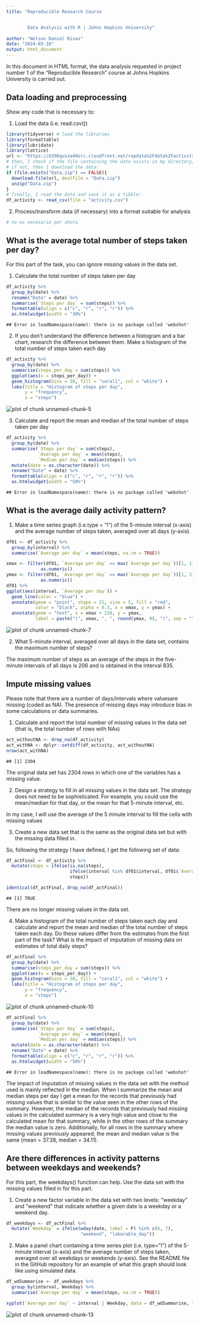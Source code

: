```yaml
---
title: "Reproducible Research Course


        Data Analysis with R | Johns Hopkins University"
        
author: "Nelson Daniel Rivas"
date: "2024-03-16"
output: html_document
---
```


In this document in HTML format, the data analysis requested in project number 1 of the “Reproducible Research” course at Johns Hopkins University is carried out.

## Data loading and preprocessing
Show any code that is necessary to:

1. Load the data (i.e. read.csv())



```r
library(tidyverse) # load the libraries
library(formattable)
library(lubridate)
library(lattice)
url <- "https://d396qusza40orc.cloudfront.net/repdata%2Fdata%2Factivity.zip"
# then, I check if the file containing the data exists in my directory; 
# if not, then I download the data:
if (file.exists("Data.zip") == FALSE){
  download.file(url, destfile = "Data.zip")
  unzip("Data.zip")
}
# finally, I read the data and save it as a tibble:
df_activity <- read_csv(file = "activity.csv")
```
2. Process/transform data (if necessary) into a format suitable for analysis

```r
# no es necesario por ahora
```
## What is the average total number of steps taken per day?

For this part of the task, you can ignore missing values ​​in the data set.

1. Calculate the total number of steps taken per day

```r
df_activity %>% 
  group_by(date) %>%
  rename("Date" = date) %>%
  summarise(`Steps per day` = sum(steps)) %>%
  formattable(align = c("c", "r", "r", "r")) %>%
  as.htmlwidget(width = "30%")
```

```
## Error in loadNamespace(name): there is no package called 'webshot'
```

2. If you don't understand the difference between a histogram and a bar chart, research the difference between them. Make a histogram of the total number of steps taken each day

```r
df_activity %>% 
  group_by(date) %>%
  summarise(steps_per_day = sum(steps)) %>%
  ggplot(aes(x = steps_per_day)) +
  geom_histogram(bins = 30, fill = "coral1", col = "white") +
  labs(title = "Histogram of steps per day", 
       y = "frequency", 
       x = "steps")
```

![plot of chunk unnamed-chunk-5](figure/unnamed-chunk-5-1.png)


3. Calculate and report the mean and median of the total number of steps taken per day

```r
df_activity %>% 
  group_by(date) %>%
  summarise(`Steps per day` = sum(steps),
            `Average per day` = mean(steps),
            `Median per day` = median(steps)) %>%
  mutate(date = as.character(date)) %>%
  rename("Date" = date) %>%
  formattable(align = c("c", "r", "r", "r")) %>%
  as.htmlwidget(width = "50%")
```

```
## Error in loadNamespace(name): there is no package called 'webshot'
```
## What is the average daily activity pattern?
1. Make a time series graph (i.e.type = "l") of the 5-minute interval (x-axis) and the average number of steps taken, averaged over all days (y-axis).


```r
df01 <- df_activity %>%
  group_by(interval) %>%
  summarise(`Average per day` = mean(steps, na.rm = TRUE))

xmax <- filter(df01, `Average per day` == max(`Average per day`))[1, 1] %>%
             as.numeric()
ymax <- filter(df01, `Average per day` == max(`Average per day`))[1, 2] %>%
             as.numeric()
df01 %>%
ggplot(aes(interval, `Average per day`)) +
  geom_line(color = "blue") +
  annotate(geom = "point", shape = 21, size = 5, fill = "red", 
           color = "black", alpha = 0.3, x = xmax, y = ymax) +
  annotate(geom = "text", x = xmax + 220, y = ymax, 
           label = paste("(", xmax, ", ", round(ymax, 0), ")", sep = ""))
```

![plot of chunk unnamed-chunk-7](figure/unnamed-chunk-7-1.png)

2. What 5-minute interval, averaged over all days in the data set, contains the maximum number of steps?  

The maximum number of steps as an average of the steps in the five-minute intervals of all days is 206 and is obtained in the interval 835.

## Impute missing values

Please note that there are a number of days/intervals where values ​​are missing (coded as NA). The presence of missing days may introduce bias in some calculations or data summaries.  

1. Calculate and report the total number of missing values ​​in the data set (that is, the total number of rows with NAs)

```r
act_withoutNA <- drop_na(df_activity)
act_withNA <- dplyr::setdiff(df_activity, act_withoutNA)
nrow(act_withNA)
```

```
## [1] 2304
```
The original data set has 2304 rows in which one of the variables has a missing value.

2. Design a strategy to fill in all missing values in the data set. The strategy does not need to be sophisticated. For example, you could use the mean/median for that day, or the mean for that 5-minute interval, etc.  

In my case, I will use the average of the 5 minute interval to fill the cells with missing values

3. Create a new data set that is the same as the original data set but with the missing data filled in.

So, following the strategy I have defined, I get the following set of data:

```r
df_actFinal <- df_activity %>%
  mutate(steps = ifelse(is.na(steps), 
                        ifelse(interval %in% df01$interval, df01$`Average per day`, NA),
                        steps))

identical(df_actFinal, drop_na(df_actFinal))
```

```
## [1] TRUE
```
There are no longer missing values in the data set.

4. Make a histogram of the total number of steps taken each day and calculate and report the mean and median of the total number of steps taken each day. Do these values differ from the estimates from the first part of the task? What is the impact of imputation of missing data on estimates of total daily steps?

```r
df_actFinal %>% 
  group_by(date) %>%
  summarise(steps_per_day = sum(steps)) %>%
  ggplot(aes(x = steps_per_day)) +
  geom_histogram(bins = 30, fill = "coral1", col = "white") +
  labs(title = "Histogram of steps per day", 
       y = "frequency", 
       x = "steps")
```

![plot of chunk unnamed-chunk-10](figure/unnamed-chunk-10-1.png)


```r
df_actFinal %>% 
  group_by(date) %>%
  summarise(`Steps per day` = sum(steps),
            `Average per day` = mean(steps),
            `Median per day` = median(steps)) %>%
  mutate(date = as.character(date)) %>%
  rename("Date" = date) %>%
  formattable(align = c("c", "r", "r", "r")) %>%
  as.htmlwidget(width = "50%")
```

```
## Error in loadNamespace(name): there is no package called 'webshot'
```
The impact of imputation of missing values in the data set with the method used is mainly reflected in the median. When I summarize the mean and median steps per day I get a mean for the records that previously had missing values that is similar to the value seen in the other rows of the summary. However, the median of the records that previously had missing values in the calculated summary is a very high value and close to the calculated mean for that summary, while in the other rows of the summary the median value is zero. Additionally, for all rows in the summary where missing values previously appeared, the mean and median value is the same (mean = 37.38, median = 34.11).

## Are there differences in activity patterns between weekdays and weekends?

For this part, the weekdays() function can help. Use the data set with the missing values filled in for this part.

1. Create a new factor variable in the data set with two levels: "weekday" and "weekend" that indicate whether a given date is a weekday or a weekend day.

```r
df_weekdays <- df_actFinal %>%
  mutate(`Weekday` = ifelse(wday(date, label = F) %in% c(6, 7),
                            "weekend", "laborable_day"))
```

2. Make a panel chart containing a time series plot (i.e. type="l") of the 5-minute interval (x-axis) and the average number of steps taken, averaged over all weekdays or weekends (y-axis). See the README file in the GitHub repository for an example of what this graph should look like using simulated data.

```r
df_wdSummarise <- df_weekdays %>%
  group_by(interval, Weekday) %>%
  summarise(`Average per day` = mean(steps, na.rm = TRUE))

xyplot(`Average per day` ~ interval | Weekday, data = df_wdSummarise, type = "l")
```

![plot of chunk unnamed-chunk-13](figure/unnamed-chunk-13-1.png)

